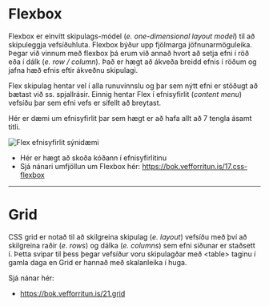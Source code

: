 # Flexbox

Flexbox er einvítt skipulags-módel (_e. one-dimensional layout model_)  til að skipuleggja vefsíðuhluta. Flexbox býður upp fjölmarga jöfnunarmöguleika. Þegar við vinnum með flexbox þá erum við annað hvort að setja efni í röð eða í dálk (_e. row / column_). Það er hægt að ákveða breidd efnis í röðum og jafna hæð efnis eftir ákveðnu skipulagi.

 Flex skipulag hentar vel í alla runuvinnslu og þar sem nýtt efni er stöðugt að bætast við ss. spjallrásir. Einnig hentar Flex í efnisyfirlit (_content menu_) vefsíðu þar sem efni vefs er sífellt að breytast.

 Hér er dæmi um efnisyfirlit þar sem hægt er að hafa allt að 7 tengla ásamt titli.

 ![Flex efnisyfirlit sýnidæmi]()

* Hér er hægt að skoða kóðann í efnisyfirlitinu
* Sjá nánari umfjöllun um Flexbox hér: https://bok.vefforritun.is/17.css-flexbox

---

# Grid

CSS grid er notað til að skilgreina skipulag (_e. layout_) vefsíðu með því að skilgreina raðir (_e. rows_) og dálka (_e. columns_) sem efni síðunar er staðsett í. Þetta svipar til þess þegar vefsíður voru skipulagðar með &lt;table> taginu í gamla daga en Grid er hannað með skalanleika í huga.

Sjá nánar hér: 

* https://bok.vefforritun.is/21.grid
